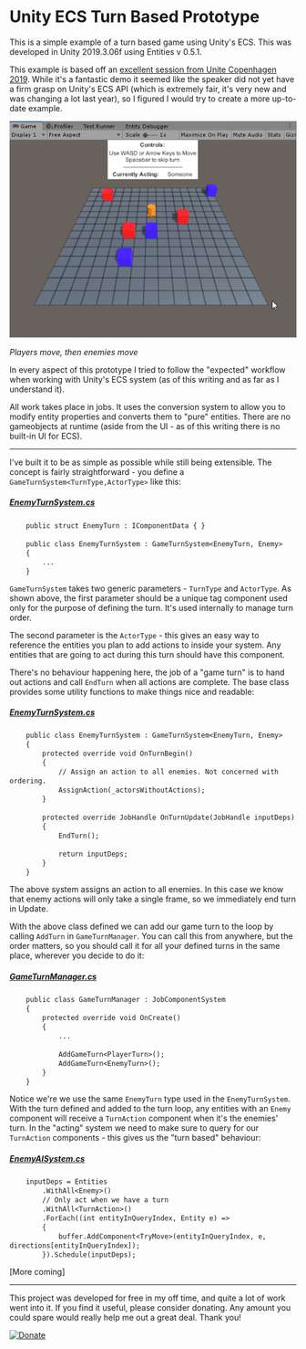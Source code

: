 # Unity ECS Turn Based Prototype

This is a simple example of a turn based game using Unity's ECS. This was developed in Unity 2019.3.06f using Entities v 0.5.1.

This example is based off an [excellent session from Unite Copenhagen 2019](https://www.youtube.com/watch?v=mL4qrt-15TE). While it's a fantastic demo it seemed like the speaker did not yet have a firm grasp on Unity's ECS API (which is extremely fair, it's very new and was changing a lot last year), so I figured I would try to create a more up-to-date example.

![](images/demo.gif)
 
*Players move, then enemies move*

In every aspect of this prototype I tried to follow the "expected" workflow when working with Unity's ECS system (as of this writing and as far as I understand it).

All work takes place in jobs. It uses the conversion system to allow you to modify entity properties and converts them to "pure" entities. There are no gameobjects at runtime (aside from the UI - as of this writing there is no built-in UI for ECS).

------

I've built it to be as simple as possible while still being extensible. The concept is fairly straightforward - you define a `GameTurnSystem<TurnType,ActorType>` like this:

##### [EnemyTurnSystem.cs](Assets/EnemyTurnSystem.cs)
```
    public struct EnemyTurn : IComponentData { }

    public class EnemyTurnSystem : GameTurnSystem<EnemyTurn, Enemy>
    {
        ...
    }

```

`GameTurnSystem` takes two generic parameters - `TurnType` and `ActorType`. As shown above, the first parameter should be a unique tag component used only for the purpose of defining the turn. It's used internally to manage turn order.

The second parameter is the `ActorType` - this gives an easy way to reference the entities you plan to add actions to inside your system. Any entities that are going to act during this turn should have this component.

There's no behaviour happening here, the job of a "game turn" is to hand out actions and call `EndTurn` when all actions are complete. The base class provides some utility functions to make things nice and readable:

##### [EnemyTurnSystem.cs](Assets/EnemyTurnSystem.cs)
```
    public class EnemyTurnSystem : GameTurnSystem<EnemyTurn, Enemy>
    {
        protected override void OnTurnBegin()
        {
            // Assign an action to all enemies. Not concerned with ordering.
            AssignAction(_actorsWithoutActions);
        }

        protected override JobHandle OnTurnUpdate(JobHandle inputDeps)
        {
            EndTurn();

            return inputDeps;
        }
    }

```

The above system assigns an action to all enemies.  In this case we know that enemy actions will only take a single frame, so we immediately end turn in Update.

With the above class defined we can add our game turn to the loop by calling `AddTurn` in `GameTurnManager`. You can call  this from anywhere, but the order matters, so you should call it for all your defined turns in the same place, wherever you decide to do it:

##### [GameTurnManager.cs](Assets/GameTurnManager.cs)
```
    public class GameTurnManager : JobComponentSystem
    {        
        protected override void OnCreate()
        {
            ...

            AddGameTurn<PlayerTurn>();
            AddGameTurn<EnemyTurn>();
        }
    }

```

Notice we're we use the same `EnemyTurn` type used in the `EnemyTurnSystem`. With the turn defined and added to the turn loop, any entities with an `Enemy` component will receive a `TurnAction` component when it's the enemies' turn. In the "acting" system we need to make sure to query for our `TurnAction` components - this gives us the "turn based" behaviour:

##### [EnemyAISystem.cs](Assets/Enemies/EnemyAISystem.cs)
```
    inputDeps = Entities
        .WithAll<Enemy>()
        // Only act when we have a turn
        .WithAll<TurnAction>()
        .ForEach((int entityInQueryIndex, Entity e) =>
        {
            buffer.AddComponent<TryMove>(entityInQueryIndex, e, directions[entityInQueryIndex]);
        }).Schedule(inputDeps);

```

[More coming]

-------

This project was developed for free in my off time, and quite a lot of work went into it. If you find it useful, please consider donating. Any amount you could spare would really help me out a great deal. Thank you!

[![Donate](https://img.shields.io/badge/Donate-PayPal-green.svg)](https://www.paypal.com/cgi-bin/webscr?cmd=_s-xclick&hosted_button_id=Y54CX7AXFKQXG)